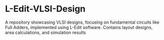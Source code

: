 # L-Edit-VLSI-Design
A repository showcasing VLSI designs, focusing on fundamental circuits like Full Adders, implemented using L-Edit software. Contains layout designs, area calculations, and simulation results
